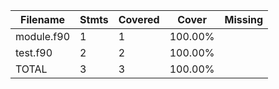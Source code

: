 | Filename | Stmts | Covered | Cover | Missing |
|----------|-------|---------|-------|---------|
| module.f90 | 1 | 1 | 100.00% |  |
| test.f90 | 2 | 2 | 100.00% |  |
| TOTAL | 3 | 3 | 100.00% |  |
